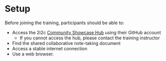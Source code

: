 # Setup

Before joining the training, participants should be able to:

- Access the 2i2c [Community Showcase Hub](https://showcase.2i2c.cloud) using their GitHub account
    - If you cannot access the hub, please contact the training instructor
- Find the shared collaborative note-taking document
- Access a stable internet connection
- Use a web browser.
